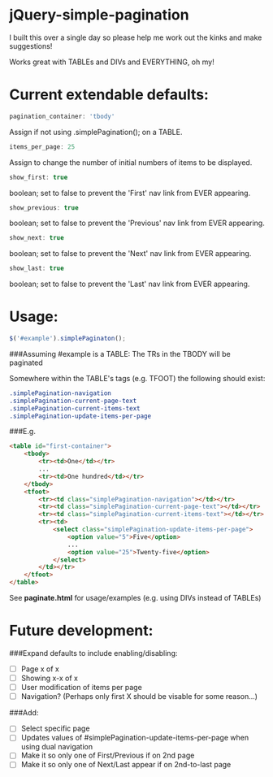 jQuery-simple-pagination
========================
I built this over a single day so please help me work out the kinks and make suggestions!

Works great with TABLEs and DIVs and EVERYTHING, oh my!

Current extendable defaults:
====
```javascript
pagination_container: 'tbody'
```
Assign if not using .simplePagination(); on a TABLE.

```javascript
items_per_page: 25
```
Assign to change the number of initial numbers of items to be displayed.

```javascript
show_first: true
```
boolean; set to false to prevent the 'First' nav link from EVER appearing.

```javascript
show_previous: true
```
boolean; set to false to prevent the 'Previous' nav link from EVER appearing.

```javascript
show_next: true
```
boolean; set to false to prevent the 'Next' nav link from EVER appearing.

```javascript
show_last: true
```
boolean; set to false to prevent the 'Last' nav link from EVER appearing.

Usage:
=====
```javascript
$('#example').simplePaginaton();
```

###Assuming #example is a TABLE:
The TRs in the TBODY will be paginated

Somewhere within the TABLE's tags (e.g. TFOOT) the following should exist:
```css
.simplePagination-navigation
.simplePagination-current-page-text
.simplePagination-current-items-text
.simplePagination-update-items-per-page
```

###E.g.
```html
<table id="first-container">
	<tbody>
		<tr><td>One</td></tr>
		...
		<tr><td>One hundred</td></tr>
	</tbody>
	<tfoot>
		<tr><td class="simplePagination-navigation"></td></tr>
		<tr><td class="simplePagination-current-page-text"></td></tr>
		<tr><td class="simplePagination-current-items-text"></td></tr>
		<tr><td>
			<select class="simplePagination-update-items-per-page">
				<option value="5">Five</option>
				...
				<option value="25">Twenty-five</option>
			</select>
		</td></tr>
	</tfoot>
</table>
```

See **paginate.html** for usage/examples (e.g. using DIVs instead of TABLEs)

Future development:
=====
###Expand defaults to include enabling/disabling:
- [ ] Page x of x
- [ ] Showing x-x of x
- [ ] User modification of items per page
- [ ] Navigation? (Perhaps only first X should be visable for some reason...)

###Add:
- [ ] Select specific page
- [ ] Updates values of #simplePagination-update-items-per-page when using dual navigation
- [ ] Make it so only one of First/Previous if on 2nd page
- [ ] Make it so only one of Next/Last appear if on 2nd-to-last page